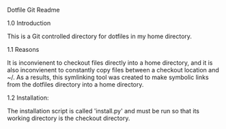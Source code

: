 Dotfile Git Readme

1.0 Introduction

This is a Git controlled directory for dotfiles in my home directory.

1.1 Reasons

It is inconvienent to checkout files directly into a home directory,
and it is also inconvienent to constantly copy files between a
checkout location and ~/.  As a results, this symlinking tool was
created to make symbolic links from the dotfiles directory into a home
directory.

1.2 Installation:

The installation script is called 'install.py' and must be run so that
its working directory is the checkout directory.  
